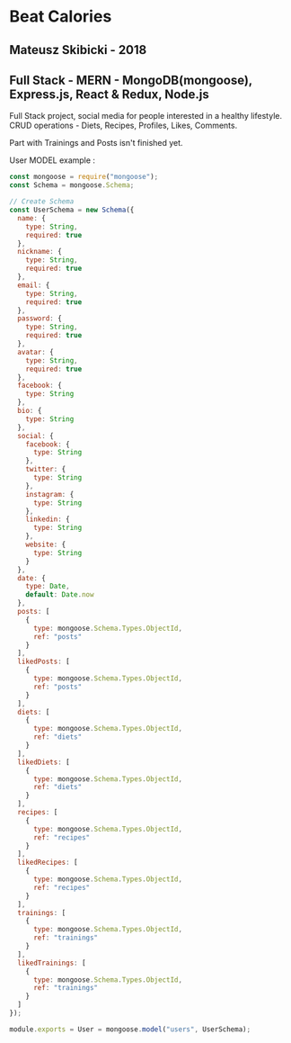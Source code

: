 # Beat Calories

## Mateusz Skibicki - 2018

## Full Stack - MERN - MongoDB(mongoose), Express.js, React & Redux, Node.js

Full Stack project, social media for people interested in a healthy lifestyle. CRUD operations - Diets, Recipes, Profiles, Likes, Comments.

Part with Trainings and Posts isn't finished yet.

User MODEL example :

```javascript
const mongoose = require("mongoose");
const Schema = mongoose.Schema;

// Create Schema
const UserSchema = new Schema({
  name: {
    type: String,
    required: true
  },
  nickname: {
    type: String,
    required: true
  },
  email: {
    type: String,
    required: true
  },
  password: {
    type: String,
    required: true
  },
  avatar: {
    type: String,
    required: true
  },
  facebook: {
    type: String
  },
  bio: {
    type: String
  },
  social: {
    facebook: {
      type: String
    },
    twitter: {
      type: String
    },
    instagram: {
      type: String
    },
    linkedin: {
      type: String
    },
    website: {
      type: String
    }
  },
  date: {
    type: Date,
    default: Date.now
  },
  posts: [
    {
      type: mongoose.Schema.Types.ObjectId,
      ref: "posts"
    }
  ],
  likedPosts: [
    {
      type: mongoose.Schema.Types.ObjectId,
      ref: "posts"
    }
  ],
  diets: [
    {
      type: mongoose.Schema.Types.ObjectId,
      ref: "diets"
    }
  ],
  likedDiets: [
    {
      type: mongoose.Schema.Types.ObjectId,
      ref: "diets"
    }
  ],
  recipes: [
    {
      type: mongoose.Schema.Types.ObjectId,
      ref: "recipes"
    }
  ],
  likedRecipes: [
    {
      type: mongoose.Schema.Types.ObjectId,
      ref: "recipes"
    }
  ],
  trainings: [
    {
      type: mongoose.Schema.Types.ObjectId,
      ref: "trainings"
    }
  ],
  likedTrainings: [
    {
      type: mongoose.Schema.Types.ObjectId,
      ref: "trainings"
    }
  ]
});

module.exports = User = mongoose.model("users", UserSchema);
```

